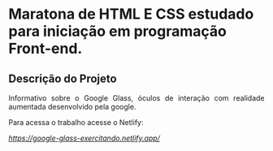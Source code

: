 
# Maratona de HTML E CSS estudado  para iniciação em programação Front-end.

## Descrição do Projeto
<p align="justify"> Informativo sobre o Google Glass, óculos de interação
com realidade aumentada desenvolvido pela google.</p>


Para acessa o trabalho acesse o Netlify:

*https://google-glass-exercitando.netlify.app/*

